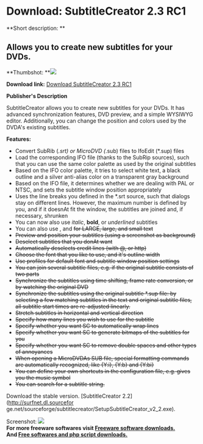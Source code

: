 # Download: SubtitleCreator 2.3 RC1

**Short description: **

## Allows you to create new subtitles for your DVDs.

  
**Thumbshot: **![](http://www.freewarefiles.com/screenshot/subtitlecreator_md.gif)   
  
**Download link:** [Download SubtitleCreator 2.3 RC1](http://freesoftwares.boysofts.com/SubtitleCreator-RC_program_17767.html)  
  

**Publisher's Description**  
  

SubtitleCreator allows you to create new subtitles for your DVDs. It has
advanced synchronization features, DVD preview, and a simple WYSIWYG editor.
Additionally, you can change the position and colors used by the DVDA's
existing subtitles.

**Features:**

  * Convert SubRib (*.srt) or MicroDVD (*.sub) files to IfoEdit (*.sup) files 
  * Load the corresponding IFO file (thanks to the SubRip sources), such that you can use the same color palette as used by the original subtitles 
  * Based on the IFO color palette, it tries to select white text, a black outline and a silver anti-alias color on a transparent gray background 
  * Based on the IFO file, it determines whether we are dealing with PAL or NTSC, and sets the subtitle window position appropriately 
  * Uses the line breaks you defined in the *.srt source, such that dialogs stay on different lines. However, the maximum number is defined by you, and if it doesnAt fit the window, the subtitles are joined and, if necessary, shrunken 
  * You can now also use _italic_, **bold**, or _underlined_ subtitles 
  * You can also use , and <s> for LARGE, large, and small text 
  * Preview and position your subtitles (using a screenshot as background) 
  * Deselect subtitles that you donAt want 
  * Automatically deselects credit lines (with @, or http) 
  * Choose the font that you like to use, and it's outline width 
  * Use profiles for default font and subtitle window position settings 
  * You can join several subtitle files, e.g. if the original subtitle consists of two parts 
  * Synchronize the subtitles using time shifting, frame rate conversion, or by watching the original DVD 
  * Synchronize the subtitles using the original subtitle *.sup file: by selecting a few matching subtitles in the text and original subtitle files, all subtitle start times are re-adjusted linearly. 
  * Stretch subtitles in horizontal and vertical direction 
  * Specify how many lines you wish to use for the subtitle 
  * Specify whether you want SC to automatically wrap lines 
  * Specify whether you want SC to generate bitmaps of the subtitles for you 
  * Specify whether you want SC to remove double spaces and other types of annoyances 
  * When opening a MicroDVDAs SUB file, special formatting commands are automatically recognized, like {Y:i}, {Y:b} and {Y:bi} 
  * You can define your own shortcuts in the configuration file, e.g. <s> gives you the music symbol 
  * You can search for a subtitle string. 
</s>

</s>

Download the stable version. [SubtitleCreator 2.2](http://surfnet.dl.sourcefor
ge.net/sourceforge/subtitlecreator/SetupSubtitleCreator_v2_2.exe).

  
  
Screenshot: ![](http://www.freewarefiles.com/screenshot/subtitlecreator.gif)  
**For more freeware softwares visit [Freeware software downloads.](http://freesoftwares.boysofts.com/)**   
**And [Free softwares and php script downloads.](http://www.boysofts.com/)**

